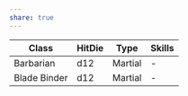 ```yaml
---
share: true
---
```

| Class        | HitDie | Type    | Skills |
| ------------ | ------ | ------- | ------ |
| Barbarian    | d12    | Martial | \-     |
| Blade Binder | d12    | Martial | \-     |


